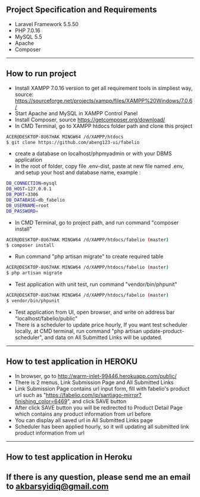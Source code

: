 Project Specification and Requirements
----
- Laravel Framework 5.5.50
- PHP 7.0.16
- MySQL 5.5
- Apache
- Composer
---------------
How to run project
----
- Install XAMPP 7.0.16 version to get all requirement tools in simpliest way, source: https://sourceforge.net/projects/xampp/files/XAMPP%20Windows/7.0.6/
- Start Apache and MySQL in XAMPP Control Panel
- Install Composer, source https://getcomposer.org/download/
- In CMD Terminal, go to XAMPP htdocs folder path and clone this project
```bash
ACER@DESKTOP-8U67HAK MINGW64 /d/XAMPP/htdocs
$ git clone https://github.com/abeng123-ui/fabelio
```
- create a database on localhost/phpmyadmin or with your DBMS application
- In the root of folder, copy file .env-dist, paste at new file named .env, and setup your host and database name, example :
```bash
DB_CONNECTION=mysql
DB_HOST=127.0.0.1
DB_PORT=3306
DB_DATABASE=db_fabelio
DB_USERNAME=root
DB_PASSWORD=
```
- In CMD Terminal, go to project path, and run command "composer install"
```bash
ACER@DESKTOP-8U67HAK MINGW64 /d/XAMPP/htdocs/fabelio (master)
$ composer install
```
- Run command "php artisan migrate" to create required table
```bash
ACER@DESKTOP-8U67HAK MINGW64 /d/XAMPP/htdocs/fabelio (master)
$ php artisan migrate
```
- Test application with unit test, run command "vendor/bin/phpunit"
```bash
ACER@DESKTOP-8U67HAK MINGW64 /d/XAMPP/htdocs/fabelio (master)
$ vendor/bin/phpunit
```
- Test application from UI, open browser, and write on address bar "localhost/fabelio/public"
- There is a scheduler to update price hourly, If you want test scheduler locally, at CMD terminal, run command "php artisan update-product-scheduler", and data on All Submitted Links will be updated.
---------------
How to test application in HEROKU
----
- In browser, go to http://warm-inlet-99446.herokuapp.com/public/
- There is 2 menus, Link Submission Page and All Submitted Links
- Link Submission Page contains url input form, fill with fabelio's product url such as "https://fabelio.com/ip/santiago-mirror?finishing_color=6469", and click SAVE button
- After click SAVE button you will be redirected to Product Detail Page which contains any product information from url before
- You can display all saved url in All Submitted Links page
- Scheduler has been applied hourly, so it will updating all submitted link product information from url

---------------
How to test application in Heroku
----


## If there is any question, please send me an email to akbarsyidiq@gmail.com
